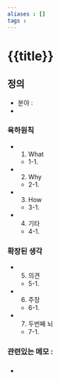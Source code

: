```yaml
---
aliases : []
tags : 
---
```

# {{title}}

## 정의
- 분야 : 
- 

### 육하원칙
- 1. What
	- 1-1.  

- 2. Why
	- 2-1.
	
- 3. How
	- 3-1.

- 4. 기타
	- 4-1.

### 확장된 생각
- 5. 의견
	- 5-1.

- 6. 주장
	- 6-1.
	
- 7. 두번째 뇌
	- 7-1.
		
### 관련있는 메모 : 
- ### 
